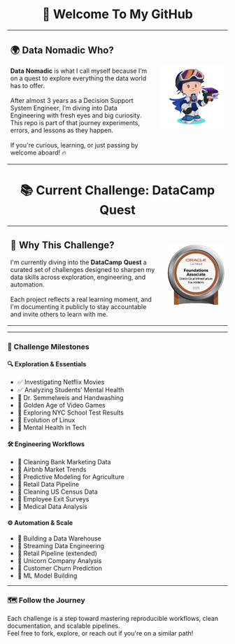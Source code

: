 <div align="center">

  <h1>👋 Welcome To My GitHub</h1>

</div>

<table>
  <tr>
    <td style="vertical-align: top; padding-right: 20px;">
      <h2>🌍 Data Nomadic Who?</h2>
      <p>
        <strong>Data Nomadic</strong> is what I call myself because I’m on a quest to explore everything the data world has to offer.<br/><br/>
        After almost 3 years as a Decision Support System Engineer, I’m diving into Data Engineering with fresh eyes and big curiosity.<br/>
        This repo is part of that journey experiments, errors, and lessons as they happen.<br/><br/>
        If you're curious, learning, or just passing by welcome aboard! 🔥
      </p>
    </td>
    <td>
      <img src="https://github.com/the-data-nomadic/the-data-nomadic/blob/main/p.png" alt="Illustration" width="500"/>
    </td>
  </tr>
</table>

<div align="center">

  <h1>📚 Current Challenge: DataCamp Quest</h1>

</div>

<table>
  <tr>
    <td style="vertical-align: top; padding-right: 20px;">
      <h2>🚀 Why This Challenge?</h2>
      <p>
        I'm currently diving into the <strong>DataCamp Quest</strong> a curated set of challenges designed to sharpen my data skills across exploration, engineering, and automation.<br/><br/>
        Each project reflects a real learning moment, and I'm documenting it publicly to stay accountable and invite others to learn with me.
      </p>
    </td>
    <td>
      <img src="https://github.com/the-data-nomadic/the-data-nomadic/blob/main/2.png" alt="Data Nomadic Learning Path" width="550"/>
    </td>
  </tr>
</table>

---

### 🧩 Challenge Milestones

#### 🔍 Exploration & Essentials
- ✅ Investigating Netflix Movies
- ✅ Analyzing Students’ Mental Health
- 🔄 Dr. Semmelweis and Handwashing
- 🔄 Golden Age of Video Games
- 🔄 Exploring NYC School Test Results
- 🔄 Evolution of Linux
- 🔄 Mental Health in Tech

#### 🛠️ Engineering Workflows
- 🔄 Cleaning Bank Marketing Data
- 🔄 Airbnb Market Trends
- 🔄 Predictive Modeling for Agriculture
- 🔄 Retail Data Pipeline
- 🔄 Cleaning US Census Data
- 🔄 Employee Exit Surveys
- 🔄 Medical Data Analysis

#### ⚙️ Automation & Scale
- 🔄 Building a Data Warehouse
- 🔄 Streaming Data Engineering
- 🔄 Retail Pipeline (extended)
- 🔄 Unicorn Company Analysis
- 🔄 Customer Churn Prediction
- 🔄 ML Model Building

---

### 🗺️ Follow the Journey

Each challenge is a step toward mastering reproducible workflows, clean documentation, and scalable pipelines.  
Feel free to fork, explore, or reach out if you're on a similar path!

